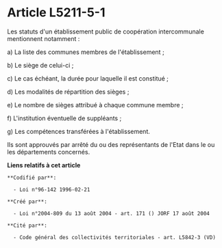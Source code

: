 # Article L5211-5-1

Les statuts d'un établissement public de coopération intercommunale mentionnent notamment :

a) La liste des communes membres de l'établissement ;

b) Le siège de celui-ci ;

c) Le cas échéant, la durée pour laquelle il est constitué ;

d) Les modalités de répartition des sièges ;

e) Le nombre de sièges attribué à chaque commune membre ;

f) L'institution éventuelle de suppléants ;

g) Les compétences transférées à l'établissement.

Ils sont approuvés par arrêté du ou des représentants de l'Etat dans le ou les départements concernés.

**Liens relatifs à cet article**

	**Codifié par**:

	  - Loi n°96-142 1996-02-21

	**Créé par**:

	  - Loi n°2004-809 du 13 août 2004 - art. 171 () JORF 17 août 2004

	**Cité par**:

	  - Code général des collectivités territoriales - art. L5842-3 (VD)
